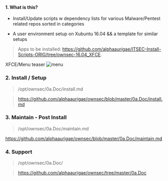 #### 1. What is this?

- Install/Update scripts w dependency lists for various Malware/Pentest related repos sorted in categories

- A user environment setup on Xubuntu 16.04 && a template for similar setups

> Apps to be installed: https://github.com/alphaaurigae/ITSEC-Install-Scripts-ORIG/tree/ownsec-16.04_XFCE.

XFCE/Menu teaser
![menu](https://i.imgur.com/YrUN4EW.png)


### 2. Install / Setup

> /opt/ownsec/0a.Doc/install.md

> https://github.com/alphaaurigae/ownsec/blob/master/0a.Doc/install.md


### 3. Maintain - Post Install

> /opt/ownsec/0a.Doc/maintain.md

https://github.com/alphaaurigae/ownsec/blob/master/0a.Doc/maintain.md


### 4. Support

> /opt/ownsec/0a.Doc/

> https://github.com/alphaaurigae/ownsec/tree/master/0a.Doc
